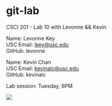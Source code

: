 git-lab
=======

CSCI 201 - Lab 10 with Levonne &amp;&amp; Kevin

Name: Levonne Key<br>
USC Email: lkey@usc.edu<br>
GitHub: levonne

Name: Kevin Chan<br>
USC Email: kevinalc@usc.edu<br>
GitHub: kevinalc

Lab session: Tuesday, 6PM

<img src="http://octodex.github.com/images/labtocat.png" />